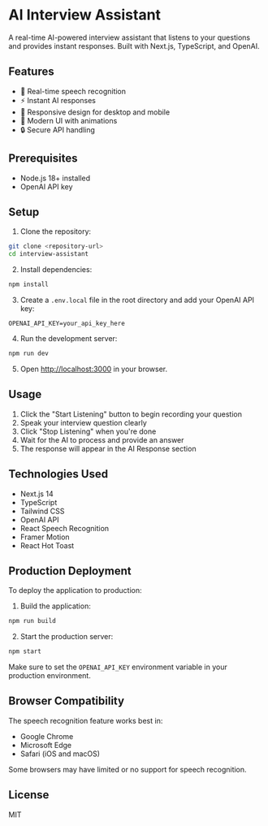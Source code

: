 # AI Interview Assistant

A real-time AI-powered interview assistant that listens to your questions and provides instant responses. Built with Next.js, TypeScript, and OpenAI.

## Features

- 🎤 Real-time speech recognition
- ⚡ Instant AI responses
- 📱 Responsive design for desktop and mobile
- 🎨 Modern UI with animations
- 🔒 Secure API handling

## Prerequisites

- Node.js 18+ installed
- OpenAI API key

## Setup

1. Clone the repository:
```bash
git clone <repository-url>
cd interview-assistant
```

2. Install dependencies:
```bash
npm install
```

3. Create a `.env.local` file in the root directory and add your OpenAI API key:
```
OPENAI_API_KEY=your_api_key_here
```

4. Run the development server:
```bash
npm run dev
```

5. Open [http://localhost:3000](http://localhost:3000) in your browser.

## Usage

1. Click the "Start Listening" button to begin recording your question
2. Speak your interview question clearly
3. Click "Stop Listening" when you're done
4. Wait for the AI to process and provide an answer
5. The response will appear in the AI Response section

## Technologies Used

- Next.js 14
- TypeScript
- Tailwind CSS
- OpenAI API
- React Speech Recognition
- Framer Motion
- React Hot Toast

## Production Deployment

To deploy the application to production:

1. Build the application:
```bash
npm run build
```

2. Start the production server:
```bash
npm start
```

Make sure to set the `OPENAI_API_KEY` environment variable in your production environment.

## Browser Compatibility

The speech recognition feature works best in:
- Google Chrome
- Microsoft Edge
- Safari (iOS and macOS)

Some browsers may have limited or no support for speech recognition.

## License

MIT 